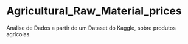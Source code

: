 # Agricultural_Raw_Material_prices
Análise de Dados a partir de um Dataset do Kaggle, sobre produtos agrícolas.

